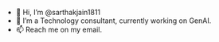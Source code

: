 - 👋 Hi, I’m @sarthakjain1811
- 👀 I’m a Technology consultant, currently working on GenAI.
- 📫 Reach me on my email.

<!---
sarthakjain1811/sarthakjain1811 is a ✨ special ✨ repository because its `README.md` (this file) appears on your GitHub profile.
You can click the Preview link to take a look at your changes.
--->
